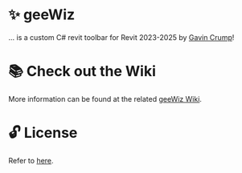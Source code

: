 # ✨ geeWiz
 ... is a custom C# revit toolbar for Revit 2023-2025 by [Gavin Crump](https://github.com/aussieBIMguru/geeWiz/wiki/1.0-%E2%80%90-About#about-the-author)!

# 📚 Check out the Wiki
More information can be found at the related [geeWiz Wiki](https://github.com/aussieBIMguru/geeWiz/wiki).

# 🔓 License
Refer to [here](https://github.com/aussieBIMguru/geeWiz/tree/main?tab=MIT-1-ov-file).
